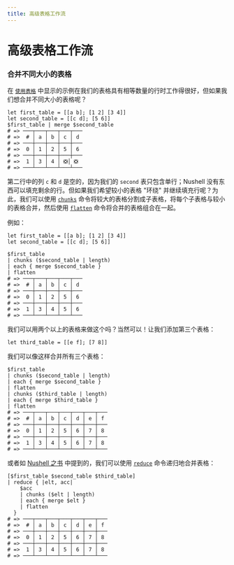 ```yaml
---
title: 高级表格工作流
---
```


# 高级表格工作流

### 合并不同大小的表格

在 [`使用表格`](../book/working_with_tables.md) 中显示的示例在我们的表格具有相等数量的行时工作得很好，但如果我们想合并不同大小的表格呢？

```nu
let first_table = [[a b]; [1 2] [3 4]]
let second_table = [[c d]; [5 6]]
$first_table | merge $second_table
# => ───┬───┬───┬───┬───
# =>  # │ a │ b │ c │ d
# => ───┼───┼───┼───┼───
# =>  0 │ 1 │ 2 │ 5 │ 6
# => ───┼───┼───┼───┼───
# =>  1 │ 3 │ 4 │ ❎│ ❎
# => ───┴───┴───┴───┴───
```

第二行中的列 `c` 和 `d` 是空的，因为我们的 `second` 表只包含单行；Nushell 没有东西可以填充剩余的行。但如果我们希望较小的表格 "环绕" 并继续填充行呢？为此，我们可以使用 [`chunks`](/commands/docs/chunks.md) 命令将较大的表格分割成子表格，将每个子表格与较小的表格合并，然后使用 [`flatten`](/commands/docs/flatten.md) 命令将合并的表格组合在一起。

例如：

```nu
let first_table = [[a b]; [1 2] [3 4]]
let second_table = [[c d]; [5 6]]

$first_table
| chunks ($second_table | length)
| each { merge $second_table }
| flatten
# => ───┬───┬───┬───┬───
# =>  # │ a │ b │ c │ d
# => ───┼───┼───┼───┼───
# =>  0 │ 1 │ 2 │ 5 │ 6
# => ───┼───┼───┼───┼───
# =>  1 │ 3 │ 4 │ 5 │ 6
# => ───┴───┴───┴───┴───
```

我们可以用两个以上的表格来做这个吗？当然可以！让我们添加第三个表格：

```nu
let third_table = [[e f]; [7 8]]
```

我们可以像这样合并所有三个表格：

```nu
$first_table
| chunks ($second_table | length)
| each { merge $second_table }
| flatten
| chunks ($third_table | length)
| each { merge $third_table }
| flatten
# => ───┬───┬───┬───┬───┬───┬───
# =>  # │ a │ b │ c │ d │ e │ f
# => ───┼───┼───┼───┼───┼───┼───
# =>  0 │ 1 │ 2 │ 5 │ 6 │ 7 │ 8
# => ───┼───┼───┼───┼───┼───┼───
# =>  1 │ 3 │ 4 │ 5 │ 6 │ 7 │ 8
# => ───┴───┴───┴───┴───┴───┴───
```

或者如 [Nushell 之书](../book/working_with_tables.html#合并表格) 中提到的，我们可以使用 [`reduce`](../commands/docs/reduce.md) 命令递归地合并表格：

```nu
[$first_table $second_table $third_table]
| reduce { |elt, acc|
    $acc
    | chunks ($elt | length)
    | each { merge $elt }
    | flatten
  }
# => ───┬───┬───┬───┬───┬───┬───
# =>  # │ a │ b │ c │ d │ e │ f
# => ───┼───┼───┼───┼───┼───┼───
# =>  0 │ 1 │ 2 │ 5 │ 6 │ 7 │ 8
# => ───┼───┼───┼───┼───┼───┼───
# =>  1 │ 3 │ 4 │ 5 │ 6 │ 7 │ 8
# => ───┴───┴───┴───┴───┴───┴───
```
